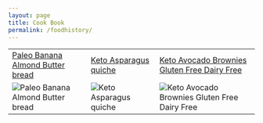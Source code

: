 ```yaml
---
layout: page
title: Cook Book
permalink: /foodhistory/
---
```


<table width="100%">
  <tr>
    <td width="(100/3)%">
        <a href="http://mela.ro/food/2018/09/25/Paleo-banana-bread/">Paleo Banana Almond Butter bread</a>
    </td>
    <td width="(100/3)%">
        <a href="http://mela.ro/food/2018/09/26/Keto-Asparagus-quiche/">Keto Asparagus quiche</a>
    </td>
    <td width="(100/3)%">
        <a href="http://mela.ro/food/2018/09/30/keto-avocado-brownies/">Keto Avocado Brownies Gluten Free Dairy Free</a>
    </td>
  </tr>
  <tr>
    <td width="(100/3)%">
        <img src="{{ site.url }}/assets/paleo_banana_bread/serve.JPG" alt="Paleo Banana Almond Butter bread"/>
    </td>
    <td width="(100/3)%">
        <img src="{{ site.url }}/assets/keto_quiche/serve.JPG" alt="Keto Asparagus quiche"/>
    </td> 
    <td width="(100/3)%">
        <img src="{{ site.url }}/assets/keto_avocado_brownie/ema.JPG" alt="Keto Avocado Brownies Gluten Free Dairy Free"/>
    </td>
  </tr>
</table>